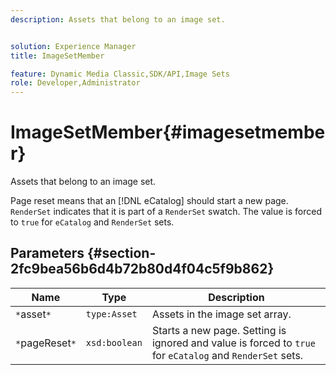 ```yaml
---
description: Assets that belong to an image set.


solution: Experience Manager
title: ImageSetMember

feature: Dynamic Media Classic,SDK/API,Image Sets
role: Developer,Administrator
---
```


# ImageSetMember{#imagesetmember}

Assets that belong to an image set.

 Page reset means that an [!DNL eCatalog] should start a new page. `RenderSet` indicates that it is part of a `RenderSet` swatch. The value is forced to `true` for `eCatalog` and `RenderSet` sets. 

## Parameters {#section-2fc9bea56b6d4b72b80d4f04c5f9b862}

|  Name  | Type  | Description  |
|---|---|---|
|  `*`asset`*`  | `type:Asset`  | Assets in the image set array.  |
|  `*`pageReset`*`  | `xsd:boolean`  |Starts a new page. Setting is ignored and value is forced to `true` for `eCatalog` and `RenderSet` sets.  |

